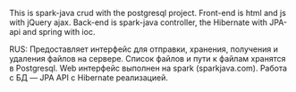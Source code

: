 This is spark-java crud with the postgresql project. Front-end is html and js with jQuery ajax. 
Back-end is spark-java controller, the Hibernate with JPA-api and spring with ioc.

RUS:
Предоставляет интерфейс для отправки, хранения, получения и удаления файлов на    сервере. Список файлов и пути к файлам хранятся в Postgresql. Web интерфейс  выполнен на spark (sparkjava.com). Работа с БД — JPA API c Hibernate реализацией.
